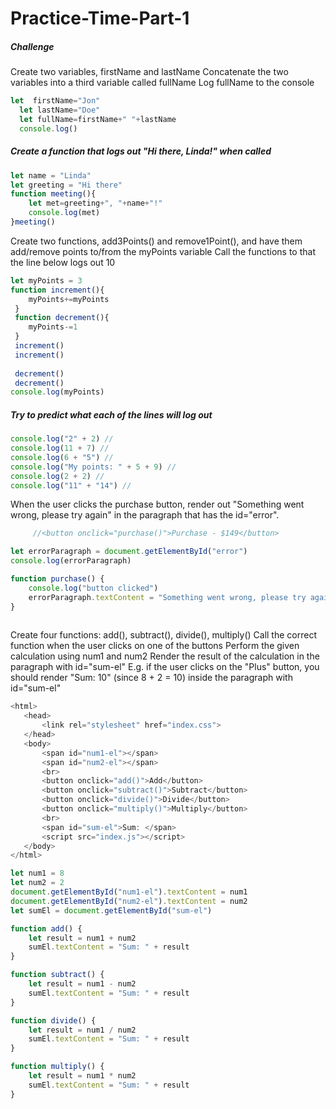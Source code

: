 # Practice-Time-Part-1
##### Challenge 
Create two variables, firstName and lastName
Concatenate the two variables into a third variable called fullName
Log fullName to the console
```js
let  firstName="Jon"
  let lastName="Doe"
  let fullName=firstName+" "+lastName
  console.log()
```
##### Create a function that logs out "Hi there, Linda!" when called
```js
let name = "Linda"
let greeting = "Hi there"
function meeting(){
    let met=greeting+", "+name+"!"
    console.log(met)
}meeting()
```
Create two functions, add3Points() and remove1Point(), and have them
add/remove points to/from the myPoints variable
Call the functions to that the line below logs out 10
```js
let myPoints = 3
function increment(){
    myPoints+=myPoints
 }
 function decrement(){
    myPoints-=1
 }
 increment()
 increment()
 
 decrement()
 decrement()
console.log(myPoints)
```
##### Try to predict what each of the lines will log out
```js
console.log("2" + 2) // 
console.log(11 + 7) //
console.log(6 + "5") //
console.log("My points: " + 5 + 9) //
console.log(2 + 2) // 
console.log("11" + "14") // 

```
When the user clicks the purchase button, render out
"Something went wrong, please try again" in the paragraph
that has the id="error".
```js
     //<button onclick="purchase()">Purchase - $149</button>

let errorParagraph = document.getElementById("error")
console.log(errorParagraph)

function purchase() {
    console.log("button clicked")
    errorParagraph.textContent = "Something went wrong, please try again"
}
                                          
```
 Create four functions: add(), subtract(), divide(), multiply()
 Call the correct function when the user clicks on one of the buttons
 Perform the given calculation using num1 and num2
 Render the result of the calculation in the paragraph with id="sum-el"
 E.g. if the user clicks on the "Plus" button, you should render
 "Sum: 10" (since 8 + 2 = 10) inside the paragraph with id="sum-el"
 ```js
<html>
    <head>
        <link rel="stylesheet" href="index.css">
    </head>
    <body>
        <span id="num1-el"></span>
        <span id="num2-el"></span>
        <br>
        <button onclick="add()">Add</button>
        <button onclick="subtract()">Subtract</button>
        <button onclick="divide()">Divide</button>
        <button onclick="multiply()">Multiply</button>
        <br>
        <span id="sum-el">Sum: </span>
        <script src="index.js"></script>
    </body>
</html>
```
```js
let num1 = 8
let num2 = 2
document.getElementById("num1-el").textContent = num1
document.getElementById("num2-el").textContent = num2
let sumEl = document.getElementById("sum-el")

function add() {
    let result = num1 + num2
    sumEl.textContent = "Sum: " + result
}

function subtract() {
    let result = num1 - num2
    sumEl.textContent = "Sum: " + result
}

function divide() {
    let result = num1 / num2
    sumEl.textContent = "Sum: " + result
}

function multiply() {
    let result = num1 * num2
    sumEl.textContent = "Sum: " + result
}

```

